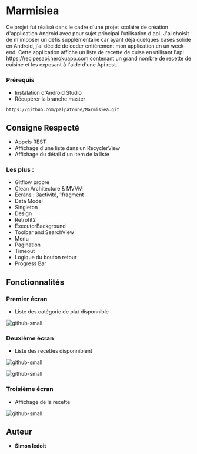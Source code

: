 # Marmisiea

Ce projet fut réalisé dans le cadre d'une projet scolaire de création d'application Android avec pour sujet principal l'utilisation d'api. J'ai choisit de m'imposer un défis supplémentaire car ayant déjà quelques bases solide en Android, j'ai décidé de coder entièrement mon application en un week-end. Cette application affiche un liste de recette de cuise en utilisant l'api https://recipesapi.herokuapp.com contenant un grand nombre de recette de cuisine et les exposant à l'aide d'une Api rest.


### Prérequis

* Instalation d'Android Studio
* Récupérer la branche master



 
```
https://github.com/palpatoune/Marmisiea.git
```

## Consigne Respecté


* Appels REST
* Affichage d'une liste dans un RecyclerView
* Affichage du détail d'un item de la liste
### Les plus :
* Gitflow propre
* Clean Architecture & MVVM
* Ecrans : 3activité, 1fragment
* Data Model
* Singleton
* Design
* Retrofit2
* ExecutorBackground
* Toolbar and SearchView
* Menu
* Pagination
* Timeout
* Logique du bouton retour
* Progress Bar


## Fonctionnalités

### Premier écran

* Liste des catégorie de plat disponnible 

![github-small](https://cdn.discordapp.com/attachments/272481362613633024/716766115375874128/Capture_decran_2020-05-31_a_23.32.34.png)


### Deuxième écran

* Liste des recettes disponniblent

![github-small](https://cdn.discordapp.com/attachments/272481362613633024/716765205299724388/Capture_decran_2020-05-31_a_23.28.55.png)

![github-small](https://cdn.discordapp.com/attachments/272481362613633024/716767651363422218/Capture_decran_2020-05-31_a_23.38.14.png
)



### Troisième écran

* Affichage de la recette

![github-small](https://cdn.discordapp.com/attachments/272481362613633024/716766826494951424/Capture_decran_2020-05-31_a_23.35.19.png)






## Auteur
* **Simon ledoit** 



